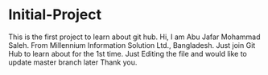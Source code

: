 # Initial-Project
This is the first project to learn about git hub.
Hi, I am Abu Jafar Mohammad Saleh.
From Millennium Information Solution Ltd., Bangladesh.
Just join Git Hub to learn about for the 1st time.
Just Editing the file and would like to update master branch later
Thank you.
